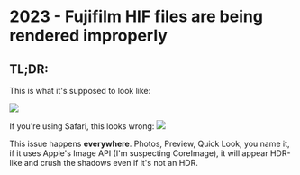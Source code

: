 # 2023 - Fujifilm HIF files are being rendered improperly

## TL;DR:

This is what it's supposed to look like:

![](DSCF4018.JPG)

If you're using Safari, this looks wrong:
![](DSCF4018.HIF)

This issue happens **everywhere**. Photos, Preview, Quick Look, you name it, if it uses Apple's Image API (I'm suspecting CoreImage), it will appear HDR-like and crush the shadows even if it's not an HDR.

